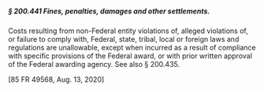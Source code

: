 ##### § 200.441 Fines, penalties, damages and other settlements. #####

Costs resulting from non-Federal entity violations of, alleged violations of, or failure to comply with, Federal, state, tribal, local or foreign laws and regulations are unallowable, except when incurred as a result of compliance with specific provisions of the Federal award, or with prior written approval of the Federal awarding agency. See also § 200.435.

[85 FR 49568, Aug. 13, 2020]